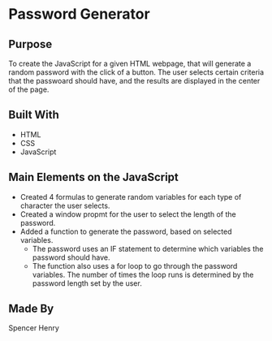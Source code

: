 # Password Generator

## Purpose
To create the JavaScript for a given HTML webpage, that will generate a random password with the click of a button.  The user selects certain criteria that the passwoard should have, and the results are displayed in the center of the page.

## Built With
* HTML
* CSS
* JavaScript

## Main Elements on the JavaScript
* Created 4 formulas to generate random variables for each type of character the user selects.
* Created a window propmt for the user to select the length of the password.
* Added a function to generate the password, based on selected variables.  
  *  The password uses an IF statement to determine which variables the password should have.
  *  The function also uses a for loop to go through the password variables.  The number of times the loop runs is determined by the password length set by the user.

## Made By
Spencer Henry
